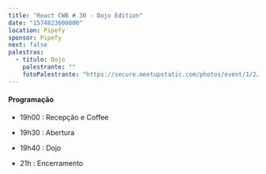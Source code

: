```yaml
---
title: "React CWB # 30 - Dojo Edition"
date: "1574823600000"
location: Pipefy
sponsor: Pipefy
next: false
palestras:
  - titulo: Dojo
    palestrante: ""
    fotoPalestrante: "https://secure.meetupstatic.com/photos/event/1/2/2/1/600_481324641.jpeg"
---
```


#### Programação

- 19h00 : Recepção e Coffee

- 19h30 : Abertura

- 19h40 : Dojo

- 21h : Encerramento
